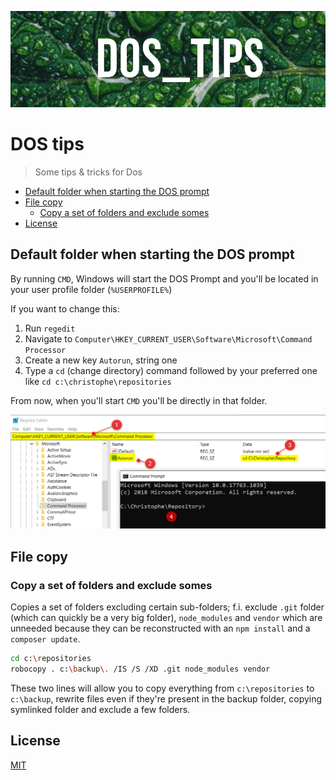 ![Banner](images/banner.png)

# DOS tips

> Some tips & tricks for Dos

* [Default folder when starting the DOS prompt](#default-folder-when-starting-the-dos-prompt)
* [File copy](#file-copy)
  * [Copy a set of folders and exclude somes](#copy-a-set-of-folders-and-exclude-somes)
* [License](#license)

## Default folder when starting the DOS prompt

By running `CMD`, Windows will start the DOS Prompt and you'll be located in your user profile folder (`%USERPROFILE%`)

If you want to change this:

1. Run `regedit`
2. Navigate to `Computer\HKEY_CURRENT_USER\Software\Microsoft\Command Processor` 
3. Create a new key `Autorun`, string one
4. Type a `cd` (change directory) command followed by your preferred one like `cd c:\christophe\repositories`

From now, when you'll start `CMD` you'll be directly in that folder.

![Default folder when starting the DOS prompt](./images/default_folder.png)

## File copy

### Copy a set of folders and exclude somes

Copies a set of folders excluding certain sub-folders; f.i. exclude `.git` folder (which can quickly be a very big folder), `node_modules` and `vendor` which are unneeded because they can be reconstructed with an `npm install` and a `composer update`.

```bash
cd c:\repositories
robocopy . c:\backup\. /IS /S /XD .git node_modules vendor
```

These two lines will allow you to copy everything from `c:\repositories` to `c:\backup`, rewrite files even if they're present in the backup folder, copying symlinked folder and exclude a few folders.

## License

[MIT](LICENSE)
